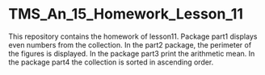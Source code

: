 # TMS_An_15_Homework_Lesson_11
This repository contains the homework of lesson11.
Package part1 displays even numbers from the collection.
In the part2 package, the perimeter of the figures is displayed.
In the package part3 print the arithmetic mean.
In the package part4 the collection is sorted in ascending order.
